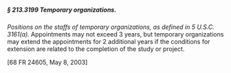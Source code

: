 ##### § 213.3199 Temporary organizations. #####

*Positions on the staffs of temporary organizations, as defined in 5 U.S.C. 3161(a).* Appointments may not exceed 3 years, but temporary organizations may extend the appointments for 2 additional years if the conditions for extension are related to the completion of the study or project.

[68 FR 24605, May 8, 2003]